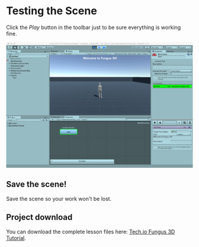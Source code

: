 # Testing the Scene

Click the _Play_ button in the toolbar just to be sure everything is working fine.

![Testing the Scene](../../images/lesson01/pic19_test_scene.png "Testing the Scene")

## Save the scene!

Save the scene so your work won't be lost.

## Project download

You can download the complete lesson files here: [Tech.io Fungus 3D Tutorial](https://github.com/marcosecchi/techio-tutorial-fungus-pickups/archive/part_01.zip).
